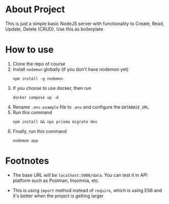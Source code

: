 # About Project

This is just a simple basic NodeJS server with functionality to Create, Read, Update, Delete (CRUD). Use this as boilerplate

# How to use

1. Clone the repo of course
2. Install `nodemon` globally (if you don't have nodemon yet)
   ```shell
   npm install -g nodemon
   ```
3. If you choose to use docker, then run
   ```shell
   docker compose up -d
   ```
4. Rename `.env.example` file to `.env` and configure the `DATABASE_URL`
5. Run this command
   ```shell
   npm install && npx prisma migrate dev
   ```
6. Finally, run this command
   ```shell
   nodemon app
   ```

# Footnotes

- The base URL will be `localhost:5000/data`. You can test it in API platform such as Postman, Insomnia, etc.

- This is using `import` method instead of `require`, which is using ES6 and it's better when the project is getting larger
